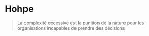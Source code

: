 # Hohpe

> La complexité excessive est la punition de la nature pour les organisations incapables de prendre des décisions
